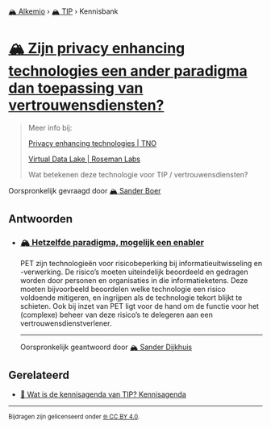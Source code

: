 [🏔️ Alkemio](https://welcome.alkem.io/) › [🏔️ TIP](https://alkem.io/tip/dashboard) › Kennisbank
# [🏔️ Zijn privacy enhancing technologies een ander paradigma dan toepassing van vertrouwensdiensten?](https://alkem.io/tip/collaboration/zijnprivacyenhanci-17)
>Meer info bij:
>
>[Privacy enhancing technologies | TNO](https://www.tno.nl/nl/digitaal/digitale-innovatie/data-sharing/privacy-enhancing-technologies/?gclid=CjwKCAjw69moBhBgEiwAUFCx2ArEvafj8ZISJz4ajsF-Uf7HmIU-td1lmmD_GTitOlbZo0w477_kaxoCEVIQAvD_BwE)
>
>[Virtual Data Lake | Roseman Labs](https://rosemanlabs.com/products/virtual_data_lake.html)
>
>Wat betekenen deze technologie voor TIP / vertrouwensdiensten?

Oorspronkelijk gevraagd door [🏔️ Sander Boer](https://alkem.io/user/sander-boer-499)
## Antwoorden
- ### <a id="hetzelfdeparadigma-3135"></a> [🏔️ Hetzelfde paradigma, mogelijk een enabler](https://alkem.io/tip/collaboration/zijnprivacyenhanci-17/posts/hetzelfdeparadigma-3135)
  PET zijn technologieën voor risicobeperking bij informatieuitwisseling en -verwerking. De risico’s moeten uiteindelijk beoordeeld en gedragen worden door personen en organisaties in die informatieketens. Deze moeten bijvoorbeeld beoordelen welke technologie een risico voldoende mitigeren, en ingrijpen als de technologie tekort blijkt te schieten. Ook bij inzet van PET ligt voor de hand om de functie voor het (complexe) beheer van deze risico’s te delegeren aan een vertrouwensdienstverlener.

  ***
  Oorspronkelijk geantwoord door [🏔️ Sander Dijkhuis](https://alkem.io/tip/collaboration/zijnprivacyenhanci-17/posts/hetzelfdeparadigma-3135)

## Gerelateerd
- [📌 Wat is de kennisagenda van TIP? Kennisagenda](watisdekennisagen-9941.md#kennisagenda-5711)
* * *
<small>Bijdragen zijn gelicenseerd onder [🌐 CC BY 4.0](https://creativecommons.org/licenses/by/4.0/deed.nl).</small>
